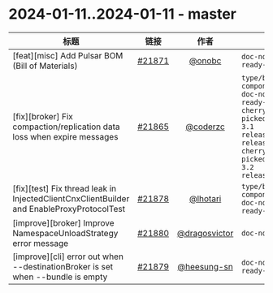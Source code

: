 # 2024-01-11..2024-01-11 - master
| 标题 | 链接 | 作者 | 标签 |
| - | :--: | :--: | - |
| [feat][misc] Add Pulsar BOM (Bill of Materials) | [#21871](https://github.com/apache/pulsar/pull/21871) | [@onobc](https://github.com/onobc) | `doc-not-needed` `ready-to-test`  | 
| [fix][broker] Fix compaction/replication data loss when expire messages | [#21865](https://github.com/apache/pulsar/pull/21865) | [@coderzc](https://github.com/coderzc) | `type/bug` `component/broker` `doc-not-needed` `ready-to-test` `cherry-picked/branch-3.1` `release/3.0.3` `release/3.1.3` `cherry-picked/branch-3.2` `release/3.2.1`  | 
| [fix][test] Fix thread leak in InjectedClientCnxClientBuilder and EnableProxyProtocolTest | [#21878](https://github.com/apache/pulsar/pull/21878) | [@lhotari](https://github.com/lhotari) | `type/bug` `component/test` `doc-not-needed` `ready-to-test`  | 
| [improve][broker] Improve NamespaceUnloadStrategy error message | [#21880](https://github.com/apache/pulsar/pull/21880) | [@dragosvictor](https://github.com/dragosvictor) | `doc-not-needed`  | 
| [improve][cli] error out when --destinationBroker is set when --bundle is empty | [#21879](https://github.com/apache/pulsar/pull/21879) | [@heesung-sn](https://github.com/heesung-sn) | `doc-not-needed` `ready-to-test`  | 
